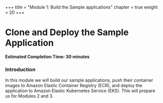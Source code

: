 +++
title = "Module 1: Build the Sample applications"
chapter = true
weight = 20
+++

# Clone and Deploy the Sample Application

**Estimated Completion Time: 30 minutes**

### Introduction
In this module we will build our sample applications, push their container images to Amazon Elastic Container Registry (ECR), and deploy the application to Amazon Elastic Kubernetes Service (EKS). This will prepare us for Modules 2 and 3. 